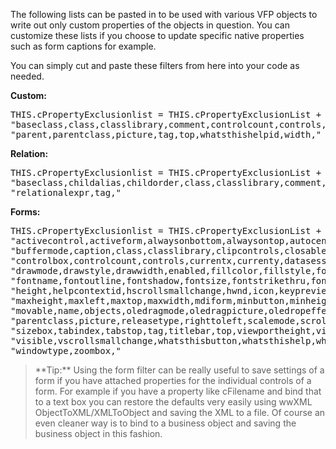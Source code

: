 ﻿The following lists can be pasted in to be used with various VFP objects to write out only custom 
properties of the objects in question. You can customize these lists if you choose to update
specific native properties such as form captions for example.

You can simply cut and paste these filters from here into your code as needed.

**Custom:**  
<pre>THIS.cPropertyExclusionlist = THIS.cPropertyExclusionList + ;
"baseclass,class,classlibrary,comment,controlcount,controls,height,helpcontextid,left,name,objects,"+;
"parent,parentclass,picture,tag,top,whatsthishelpid,width,"
</pre>

**Relation:**  
<pre>THIS.cPropertyExclusionlist = THIS.cPropertyExclusionList + ;
"baseclass,childalias,childorder,class,classlibrary,comment,name,onetomany,parent,parentalias,parentclass,"+;
"relationalexpr,tag,"
</pre>

**Forms:**  
<pre>THIS.cPropertyExclusionlist = THIS.cPropertyExclusionList + ;
"activecontrol,activeform,alwaysonbottom,alwaysontop,autocenter,backcolor,baseclass,borderstyle,"+;
"buffermode,caption,class,classlibrary,clipcontrols,closable,colorsource,comment,continuousscroll,"+;
"controlbox,controlcount,controls,currentx,currenty,datasession,datasessionid,defolelcid,desktop,"+;
"drawmode,drawstyle,drawwidth,enabled,fillcolor,fillstyle,fontbold,fontcondense,fontextend,fontitalic,"+;
"fontname,fontoutline,fontshadow,fontsize,fontstrikethru,fontunderline,forecolor,halfheightcaption,"+;
"height,helpcontextid,hscrollsmallchange,hwnd,icon,keypreview,left,lockscreen,macdesktop,maxbutton,"+;
"maxheight,maxleft,maxtop,maxwidth,mdiform,minbutton,minheight,minwidth,mouseicon,mousepointer,"+;
"movable,name,objects,oledragmode,oledragpicture,oledropeffects,oledrophasdata,oledropmode,parent,"+;
"parentclass,picture,releasetype,righttoleft,scalemode,scrollbars,showintaskbar,showtips,showwindow,"+;
"sizebox,tabindex,tabstop,tag,titlebar,top,viewportheight,viewportleft,viewporttop,viewportwidth,"+;
"visible,vscrollsmallchange,whatsthisbutton,whatsthishelp,whatsthishelpid,width,windowstate,"+;
"windowtype,zoombox,"
</pre>

<blockquote>**Tip:**  
Using the form filter can be really useful to save settings of a form if you have attached properties
for the individual controls of a form. For example if you have a property like cFilename and bind that
to a text box you can restore the defaults very easily using wwXML ObjectToXML/XMLToObject and
saving the XML to a file. Of course an even cleaner way is to bind to a business object and saving
the business object in this fashion.</blockquote>